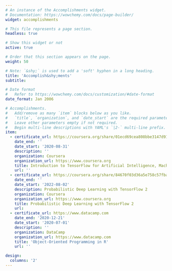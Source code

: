 ```yaml
---
# An instance of the Accomplishments widget.
# Documentation: https://wowchemy.com/docs/page-builder/
widget: accomplishments

# This file represents a page section.
headless: true

# Show this widget or not 
active: true

# Order that this section appears on the page.
weight: 50

# Note: `&shy;` is used to add a 'soft' hyphen in a long heading.
title: 'Accomplish&shy;ments'
subtitle:

# Date format
#   Refer to https://wowchemy.com/docs/customization/#date-format
date_format: Jan 2006

# Accomplishments.
#   Add/remove as many `item` blocks below as you like.
#   `title`, `organization`, and `date_start` are the required parameters.
#   Leave other parameters empty if not required.
#   Begin multi-line descriptions with YAML's `|2-` multi-line prefix.
item:
  - certificate_url: https://coursera.org/share/01ecd69cea808bbe3147d9166b3f28f2
    date_end: ''
    date_start: '2020-08-31'
    description: ''
    organization: Coursera
    organization_url: https://www.coursera.org
    title: Introduction to TensorFlow for Artificial Intelligence, Machine Learning, and Deep Learning
    url: ''
  - certificate_url: https://coursera.org/share/84670f03d36a5e758c57fbaa9d1380c4
    date_end: ''
    date_start: '2022-08-02'
    description: Probabilistic Deep Learning with TensorFlow 2
    organization: Coursera
    organization_url: https://www.coursera.org
    title: Probabilistic Deep Learning with TensorFlow 2
    url: 
  - certificate_url: https://www.datacamp.com
    date_end: '2020-12-21'
    date_start: '2020-07-01'
    description: ''
    organization: DataCamp
    organization_url: https://www.datacamp.com
    title: 'Object-Oriented Programming in R'
    url: ''

design:
  columns: '2'
---
```

